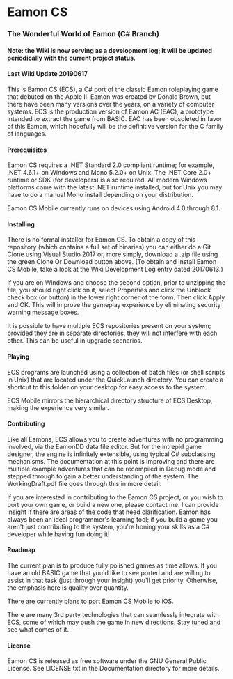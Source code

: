 # Eamon CS
### The Wonderful World of Eamon (C# Branch)

#### Note: the Wiki is now serving as a development log; it will be updated periodically with the current project status.

#### Last Wiki Update 20190617

This is Eamon CS (ECS), a C# port of the classic Eamon roleplaying game that debuted on the Apple II.  Eamon was created by Donald Brown, but there have been many versions over the years, on a variety of computer systems.  ECS is the production version of Eamon AC (EAC), a prototype intended to extract the game from BASIC.  EAC has been obsoleted in favor of this Eamon, which hopefully will be the definitive version for the C family of languages.

#### Prerequisites

Eamon CS requires a .NET Standard 2.0 compliant runtime; for example, .NET 4.6.1+ on Windows and Mono 5.2.0+ on Unix.  The .NET Core 2.0+ runtime or SDK (for developers) is also required.  All modern Windows platforms come with the latest .NET runtime installed, but for Unix you may have to do a manual Mono install depending on your distribution.

Eamon CS Mobile currently runs on devices using Android 4.0 through 8.1.

#### Installing

There is no formal installer for Eamon CS.  To obtain a copy of this repository (which contains a full set of binaries) you can either do a Git Clone using Visual Studio 2017 or, more simply, download a .zip file using the green Clone Or Download button above.  (To obtain and install Eamon CS Mobile, take a look at the Wiki Development Log entry dated 20170613.)

If you are on Windows and choose the second option, prior to unzipping the file, you should right click on it, select Properties and click the Unblock check box (or button) in the lower right corner of the form.  Then click Apply and OK.  This will improve the gameplay experience by eliminating security warning message boxes.

It is possible to have multiple ECS repositories present on your system; provided they are in separate directories, they will not interfere with each other.  This can be useful in upgrade scenarios.

#### Playing

ECS programs are launched using a collection of batch files (or shell scripts in Unix) that are located under the QuickLaunch directory.  You can create a shortcut to this folder on your desktop for easy access to the system.

ECS Mobile mirrors the hierarchical directory structure of ECS Desktop, making the experience very similar.

#### Contributing

Like all Eamons, ECS allows you to create adventures with no programming involved, via the EamonDD data file editor.  But for the intrepid game designer, the engine is infinitely extensible, using typical C# subclassing mechanisms.  The documentation at this point is improving and there are multiple example adventures that can be recompiled in Debug mode and stepped through to gain a better understanding of the system.  The WorkingDraft.pdf file goes through this in more detail.

If you are interested in contributing to the Eamon CS project, or you wish to port your own game, or build a new one, please contact me.  I can provide insight if there are areas of the code that need clarification.  Eamon has always been an ideal programmer's learning tool; if you build a game you aren't just contributing to the system, you're honing your skills as a C# developer while having fun doing it!

#### Roadmap

The current plan is to produce fully polished games as time allows.  If you have an old BASIC game that you'd like to see ported and are willing to assist in that task (just through your insight) you'll get priority.  Otherwise, the emphasis here is quality over quantity.

There are currently plans to port Eamon CS Mobile to iOS.

There are many 3rd party technologies that can seamlessly integrate with ECS, some of which may push the game in new directions.  Stay tuned and see what comes of it.

#### License

Eamon CS is released as free software under the GNU General Public License.  See LICENSE.txt in the Documentation directory for more details.

